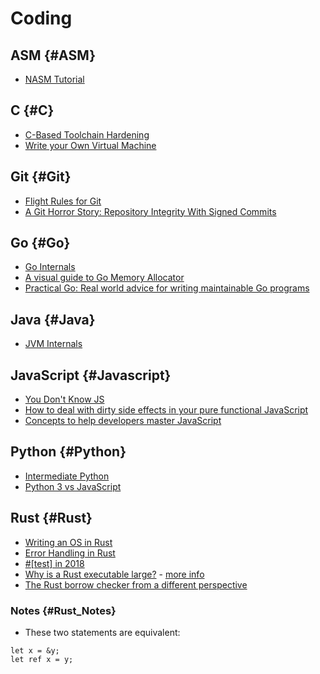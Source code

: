 # Coding

## ASM {#ASM}

* [NASM Tutorial](http://cs.lmu.edu/~ray/notes/nasmtutorial/)

## C {#C}

* [C-Based Toolchain Hardening](https://www.owasp.org/index.php/C-Based_Toolchain_Hardening)
* [Write your Own Virtual Machine](https://justinmeiners.github.io/lc3-vm/)

## Git {#Git}

* [Flight Rules for Git](https://github.com/k88hudson/git-flight-rules)
* [A Git Horror Story: Repository Integrity With Signed Commits](https://mikegerwitz.com/papers/git-horror-story)

## Go {#Go}

* [Go Internals](https://github.com/teh-cmc/go-internals)
* [A visual guide to Go Memory Allocator](https://blog.learngoprogramming.com/a-visual-guide-to-golang-memory-allocator-from-ground-up-e132258453ed)
* [Practical Go: Real world advice for writing maintainable Go programs](https://dave.cheney.net/practical-go/presentations/qcon-china.html)

## Java {#Java}

* [JVM Internals](http://blog.jamesdbloom.com/JVMInternals.html)

## JavaScript {#Javascript}

* [You Don't Know JS](https://github.com/getify/You-Dont-Know-JS)
* [How to deal with dirty side effects in your pure functional JavaScript](https://jrsinclair.com/articles/2018/how-to-deal-with-dirty-side-effects-in-your-pure-functional-javascript/)
* [Concepts to help developers master JavaScript](https://github.com/leonardomso/33-js-concepts)

## Python {#Python}

* [Intermediate Python](http://book.pythontips.com/en/latest/index.html)
* [Python 3 vs JavaScript](https://sayazamurai.github.io/python-vs-javascript/)

## Rust {#Rust}

* [Writing an OS in Rust](https://os.phil-opp.com/first-edition/)
* [Error Handling in Rust](https://blog.burntsushi.net/rust-error-handling/#standard-library-traits-used-for-error-handling)
* [#[test] in 2018](https://blog.jrenner.net/rust/testing/2018/07/19/test-in-2018.html)
* [Why is a Rust executable large?](https://lifthrasiir.github.io/rustlog/why-is-a-rust-executable-large.html) - [more info](https://users.rust-lang.org/t/why-do-rust-programs-use-more-memory-than-the-c-haskell-and-ocaml-versions/3224)
* [The Rust borrow checker from a different perspective](https://blog.systems.ethz.ch/blog/2018/a-hammer-you-can-only-hold-by-the-handle.html)

### Notes {#Rust_Notes}

* These two statements are equivalent:

```
let x = &y;
let ref x = y;
```
